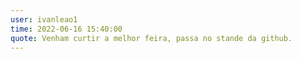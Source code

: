 ```yaml
---
user: ivanleao1
time: 2022-06-16 15:40:00
quote: Venham curtir a melhor feira, passa no stande da github.
---
```

